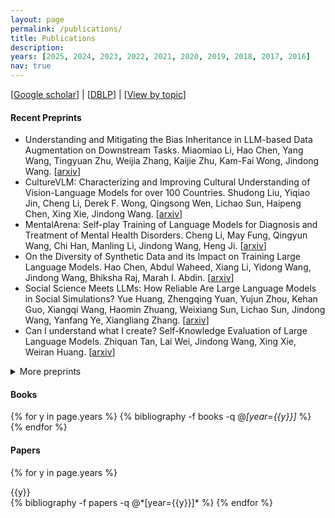 ```yaml
---
layout: page
permalink: /publications/
title: Publications
description: 
years: [2025, 2024, 2023, 2022, 2021, 2020, 2019, 2018, 2017, 2016]
nav: true
---
```


[[Google scholar](https://scholar.google.com/citations?user=hBZ_tKsAAAAJ)] | [[DBLP](https://dblp.org/pid/19/2969-1.html)] | [[View by topic](https://jd92.wang/research/)]

#### Recent Preprints


- Understanding and Mitigating the Bias Inheritance in LLM-based Data Augmentation on Downstream Tasks. Miaomiao Li, Hao Chen, Yang Wang, Tingyuan Zhu, Weijia Zhang, Kaijie Zhu, Kam-Fai Wong, Jindong Wang. [[arxiv](https://arxiv.org/abs/2502.04419)]
- CultureVLM: Characterizing and Improving Cultural Understanding of Vision-Language Models for over 100 Countries. Shudong Liu, Yiqiao Jin, Cheng Li, Derek F. Wong, Qingsong Wen, Lichao Sun, Haipeng Chen, Xing Xie, Jindong Wang. [[arxiv](https://arxiv.org/abs/2501.01282)]
- MentalArena: Self-play Training of Language Models for Diagnosis and Treatment of Mental Health Disorders. Cheng Li, May Fung, Qingyun Wang, Chi Han, Manling Li, Jindong Wang, Heng Ji. [[arxiv](https://arxiv.org/abs/2410.06845)]
- On the Diversity of Synthetic Data and its Impact on Training Large Language Models. Hao Chen, Abdul Waheed, Xiang Li, Yidong Wang, Jindong Wang, Bhiksha Raj, Marah I. Abdin. [[arxiv](https://arxiv.org/abs/2410.15226)]
- Social Science Meets LLMs: How Reliable Are Large Language Models in Social Simulations? Yue Huang, Zhengqing Yuan, Yujun Zhou, Kehan Guo, Xiangqi Wang, Haomin Zhuang, Weixiang Sun, Lichao Sun, Jindong Wang, Yanfang Ye, Xiangliang Zhang. [[arxiv](https://arxiv.org/abs/2410.23426)]
- Can I understand what I create? Self-Knowledge Evaluation of Large Language Models. Zhiquan Tan, Lai Wei, Jindong Wang, Xing Xie, Weiran Huang. [[arxiv](https://arxiv.org/abs/2406.06140)]

<details>
<summary>More preprints</summary>
<ul>
  <li>
    Meta Semantic Template for Evaluation of Large Language Models. Yachuan Liu, Liang Chen, Jindong Wang, Qiaozhu Mei, Xing Xie. [<a href="https://arxiv.org/abs/2310.01448" target="_blank">arxiv</a>]
  </li>
  <li>
    Frustratingly Easy Model Generalization by Dummy Risk Minimization. Juncheng Wang, Jindong Wang, Xixu Hu, Shujun Wang, Xing Xie. [<a href="https://arxiv.org/abs/2308.02287" target="_blank">arxiv</a>]
  </li>
  <li>
    Equivariant Disentangled Transformation for Domain Generalization under Combination Shift. Yivan Zhang, Jindong Wang, Xing Xie, and Masashi Sugiyama. [<a href="https://arxiv.org/abs/2208.02011" target="_blank">arxiv</a>]
  </li>
  <li>
    Learning Invariant Representations across Domains and Tasks. Jindong Wang, Wenjie Feng, Chang Liu, Chaohui Yu, Mingxuan Du, Renjun Xu, Tao Qin, and Tie-Yan Liu. [<a href="https://arxiv.org/abs/2103.05114" target="_blank">arxiv</a>]
  </li>
  <li>
    Learning to match distributions for domain adaptation. Chaohui Yu, Jindong Wang, Chang Liu, Tao Qin, Renjun Xu, Wenjie Feng, Yiqiang Chen, and Tie-Yan Liu. [<a href="https://arxiv.org/abs/2007.10791" target="_blank">arxiv</a>]
  </li>
</ul>

</details>


#### Books

<div class="publications">

{% for y in page.years %}
  {% bibliography -f books -q @*[year={{y}}]* %}
{% endfor %}

</div>

#### Papers

<div class="publications">

{% for y in page.years %}
<div>{{y}}</div>
  {% bibliography -f papers -q @*[year={{y}}]* %}
{% endfor %}

</div>
